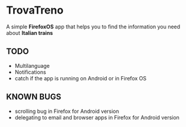 TrovaTreno
==========

A simple __FirefoxOS__ app that helps you to find the information you need about __Italian trains__

TODO
----
- Multilanguage
- Notifications
- catch if the app is running on Android or in Firefox OS

KNOWN BUGS
----------
- scrolling bug in Firefox for Android version
- delegating to email and browser apps in Firefox for Android version
